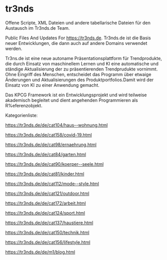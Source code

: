 # tr3nds

Offene Scripte, XML Dateien und andere tabellarische Dateien für den Austausch im Tr3nds.de Team.


Public Files And Updates For https://tr3nds.de. 
Tr3nds.de ist die Basis neuer Entwicklungen, die dann auch auf andere Domains verwendet werden.

Tr3ns.de ist eine neue autoname Präsentationsplattform für Trendprodukte, die durch Einsatz von maschinellem Lernen und KI eine automatische und ständige Aktualisierung der zu präsentierenden Trendprudukte vornimmt. Ohne Eingriff des Menschen, entscheidet das Programm über etwaige Änderungen und Aktualisierungen des Produktportfolios.Damit wird der Einsatz von KI zu einer Anwendung gemacht.

Das KPCG Framework ist ein Entwicklungsprojekt und wird teilweise akademisch begleitet und dient angehenden Programmieren als R%eferenzobjekt.

Kategorienliste:

https://tr3nds.de/de/cat104/haus--wohnung.html

https://tr3nds.de/de/cat158/covid-19.html

https://tr3nds.de/de/cat98/ernaehrung.html

https://tr3nds.de/de/cat84/garten.html

https://tr3nds.de/de/cat90/koerper--seele.html

https://tr3nds.de/de/cat81/kinder.html

https://tr3nds.de/de/cat112/mode--style.html

https://tr3nds.de/de/cat121/outdoor.html

https://tr3nds.de/de/cat172/arbeit.html

https://tr3nds.de/de/cat124/sport.html

https://tr3nds.de/de/cat137/haustiere.html

https://tr3nds.de/de/cat150/technik.html

https://tr3nds.de/de/cat156/lifestyle.html

https://tr3nds.de/de/m1/blog.html
